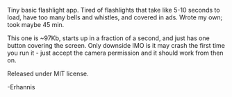 Tiny basic flashlight app.  Tired of flashlights that take like 5-10 seconds to load, have too many bells and whistles, and covered in ads.  Wrote my own; took maybe 45 min.

This one is ~97Kb, starts up in a fraction of a second, and just has one button covering the screen.  Only downside IMO is it may crash the first time you run it - just accept the camera permission and it should work from then on.

Released under MIT license.

-Erhannis